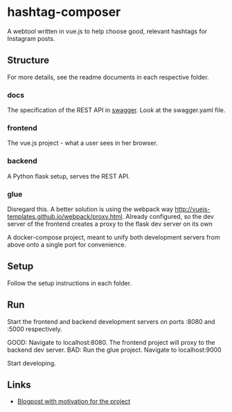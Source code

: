 # hashtag-composer
A webtool written in vue.js to help choose good, relevant hashtags for Instagram posts.

## Structure

For more details, see the readme documents in each respective folder.

### docs
The specification of the REST API in [swagger](http://swagger.io). Look at the swagger.yaml file.

### frontend
The vue.js project - what a user sees in her browser.

### backend
A Python flask setup, serves the REST API.

### glue
Disregard this. A better solution is using the webpack way http://vuejs-templates.github.io/webpack/proxy.html. Already configured, so the dev server of the frontend creates a proxy to the flask dev server on its own

A docker-compose project, meant to unify both development servers from above
onto a single port for convenience.

## Setup

Follow the setup instructions in each folder.

## Run

Start the frontend and backend development servers on ports :8080 and :5000
respectively. 

GOOD: Navigate to localhost:8080. The frontend project will proxy to the backend dev server. 
BAD: Run the glue project. Navigate to localhost:9000

Start developing.

## Links

* [Blogpost with motivation for the project](https://pivii.co/blog/crafting-a-rest-api-driven-webtool/)
